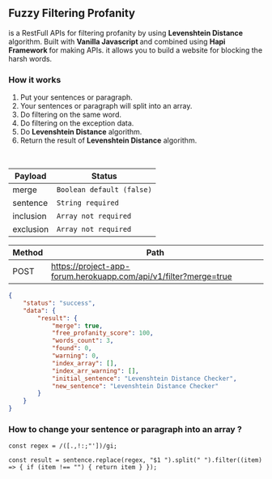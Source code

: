 ## Fuzzy Filtering Profanity
is a RestFull APIs for filtering profanity by using <b>Levenshtein Distance </b> algorithm. Built with <b> Vanilla Javascript </b> and combined using <b> Hapi Framework </b> for making APIs. it allows you to build a website for blocking the harsh words.

### How it works 
1. Put your sentences or paragraph.
2. Your sentences or paragraph will split into an array.
3. Do filtering on the same word.
4. Do filtering on the exception data.
5. Do <b>Levenshtein Distance</b> algorithm.
6. Return the result of <b>Levenshtein Distance</b> algorithm.

</br>

Payload       | Status                      | 
--------------|-----------------------------| 
merge         | `Boolean default (false)`   |
sentence      | `String required`           |
inclusion     | `Array not required`        |
exclusion     | `Array not required`        |

Method | Path                                                             | 
-------|------------------------------------------------------------------| 
POST   | https://project-app-forum.herokuapp.com/api/v1/filter?merge=true |

```json
{
    "status": "success",
    "data": {
        "result": {
            "merge": true,
            "free_profanity_score": 100,
            "words_count": 3,
            "found": 0,
            "warning": 0,
            "index_array": [],
            "index_arr_warning": [],
            "initial_sentence": "Levenshtein Distance Checker",
            "new_sentence": "Levenshtein Distance Checker"
        }
    }
}
```
                                                                                
### How to change your sentence or paragraph into an array ?
```
const regex = /([.,!:;"'])/gi;

const result = sentence.replace(regex, "$1 ").split(" ").filter((item) => { if (item !== "") { return item } });
```

